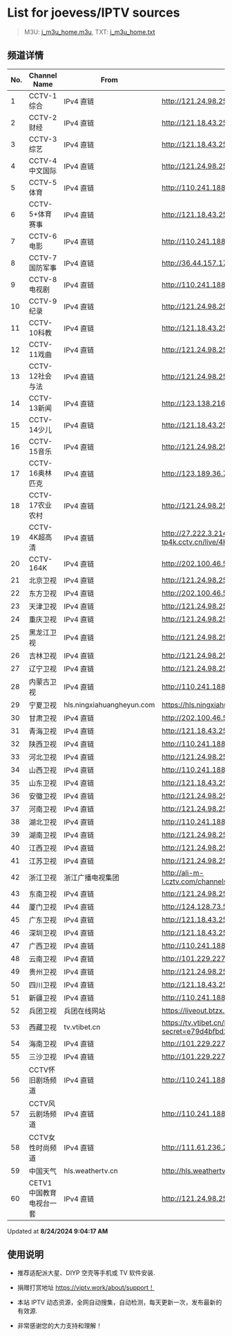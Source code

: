 # List for **joevess/IPTV sources**

> M3U: [j_m3u_home.m3u](./j_m3u_home.m3u ), TXT: [j_m3u_home.txt](./txt/j_m3u_home.txt )

## 频道详情

| No. | Channel Name | From | Source |
| --- | ------------ | ---- | ------ |
| 1 | CCTV-1综合 | IPv4 直链 | <http://121.24.98.253:8090/hls/9/index.m3u8> |
| 2 | CCTV-2财经 | IPv4 直链 | <http://121.18.43.254:10000/hls/2/index.m3u8> |
| 3 | CCTV-3综艺 | IPv4 直链 | <http://121.18.43.254:10000/hls/3/index.m3u8> |
| 4 | CCTV-4中文国际 | IPv4 直链 | <http://121.24.98.253:8090/hls/12/index.m3u8> |
| 5 | CCTV-5体育 | IPv4 直链 | <http://110.241.188.219:808/hls/5/index.m3u8> |
| 6 | CCTV-5+体育赛事 | IPv4 直链 | <http://121.18.43.254:10000/hls/17/index.m3u8> |
| 7 | CCTV-6电影 | IPv4 直链 | <http://110.241.188.219:808/hls/6/index.m3u8> |
| 8 | CCTV-7国防军事 | IPv4 直链 | <http://36.44.157.178:9901/tsfile/live/0007_1.m3u8> |
| 9 | CCTV-8电视剧 | IPv4 直链 | <http://110.241.188.219:808/hls/8/index.m3u8> |
| 10 | CCTV-9纪录 | IPv4 直链 | <http://121.24.98.253:8090/hls/17/index.m3u8> |
| 11 | CCTV-10科教 | IPv4 直链 | <http://121.18.43.254:10000/hls/10/index.m3u8> |
| 12 | CCTV-11戏曲 | IPv4 直链 | <http://121.24.98.253:8090/hls/19/index.m3u8> |
| 13 | CCTV-12社会与法 | IPv4 直链 | <http://121.24.98.253:8090/hls/20/index.m3u8> |
| 14 | CCTV-13新闻 | IPv4 直链 | <http://123.138.216.44:9902/tsfile/live/0013_1.m3u8> |
| 15 | CCTV-14少儿 | IPv4 直链 | <http://121.18.43.254:10000/hls/14/index.m3u8> |
| 16 | CCTV-15音乐 | IPv4 直链 | <http://121.24.98.253:8090/hls/23/index.m3u8> |
| 17 | CCTV-16奥林匹克 | IPv4 直链 | <http://123.189.36.7:9901/tsfile/live/1027_1.m3u8> |
| 18 | CCTV-17农业农村 | IPv4 直链 | <http://121.24.98.253:8090/hls/15/index.m3u8> |
| 19 | CCTV-4K超高清 | IPv4 直链 | <http://27.222.3.214/liveali-tp4k.cctv.cn/live/4K10M.stream/playlist.m3u8> |
| 20 | CCTV-164K | IPv4 直链 | <http://202.100.46.58:9901/tsfile/live/1016_1.m3u8> |
| 21 | 北京卫视 | IPv4 直链 | <http://121.24.98.253:8090/hls/32/index.m3u8> |
| 22 | 东方卫视 | IPv4 直链 | <http://202.100.46.58:9901/tsfile/live/1018_1.m3u8> |
| 23 | 天津卫视 | IPv4 直链 | <http://121.24.98.253:8090/hls/33/index.m3u8> |
| 24 | 重庆卫视 | IPv4 直链 | <http://121.24.98.253:8090/hls/78/index.m3u8> |
| 25 | 黑龙江卫视 | IPv4 直链 | <http://121.24.98.253:8090/hls/42/index.m3u8> |
| 26 | 吉林卫视 | IPv4 直链 | <http://121.24.98.253:8090/hls/37/index.m3u8> |
| 27 | 辽宁卫视 | IPv4 直链 | <http://121.24.98.253:8090/hls/59/index.m3u8> |
| 28 | 内蒙古卫视 | IPv4 直链 | <http://110.241.188.219:808/hls/39/index.m3u8> |
| 29 | 宁夏卫视 | hls.ningxiahuangheyun.com | <https://hls.ningxiahuangheyun.com/live/nxws1M.m3u8> |
| 30 | 甘肃卫视 | IPv4 直链 | <http://202.100.46.58:9901/tsfile/live/1035_1.m3u8> |
| 31 | 青海卫视 | IPv4 直链 | <http://121.18.43.254:10000/hls/57/index.m3u8> |
| 32 | 陕西卫视 | IPv4 直链 | <http://110.241.188.219:808/hls/37/index.m3u8> |
| 33 | 河北卫视 | IPv4 直链 | <http://121.24.98.253:8090/hls/25/index.m3u8> |
| 34 | 山西卫视 | IPv4 直链 | <http://110.241.188.219:808/hls/38/index.m3u8> |
| 35 | 山东卫视 | IPv4 直链 | <http://121.18.43.254:10000/hls/27/index.m3u8> |
| 36 | 安徽卫视 | IPv4 直链 | <http://121.24.98.253:8090/hls/81/index.m3u8> |
| 37 | 河南卫视 | IPv4 直链 | <http://121.24.98.253:8090/hls/34/index.m3u8> |
| 38 | 湖北卫视 | IPv4 直链 | <http://110.241.188.219:808/hls/30/index.m3u8> |
| 39 | 湖南卫视 | IPv4 直链 | <http://121.24.98.253:8090/hls/56/index.m3u8> |
| 40 | 江西卫视 | IPv4 直链 | <http://121.24.98.253:8090/hls/55/index.m3u8> |
| 41 | 江苏卫视 | IPv4 直链 | <http://121.24.98.253:8090/hls/38/index.m3u8> |
| 42 | 浙江卫视 | 浙江广播电视集团 | <http://ali-m-l.cztv.com/channels/lantian/channel001/1080p.m3u8> |
| 43 | 东南卫视 | IPv4 直链 | <http://121.24.98.253:8090/hls/36/index.m3u8> |
| 44 | 厦门卫视 | IPv4 直链 | <http://124.128.73.58:9901/tsfile/live/0129_1.m3u8> |
| 45 | 广东卫视 | IPv4 直链 | <http://121.18.43.254:10000/hls/28/index.m3u8> |
| 46 | 深圳卫视 | IPv4 直链 | <http://121.18.43.254:10000/hls/26/index.m3u8> |
| 47 | 广西卫视 | IPv4 直链 | <http://110.241.188.219:808/hls/35/index.m3u8> |
| 48 | 云南卫视 | IPv4 直链 | <http://101.229.227.246:7777/tsfile/live/0119_1.m3u8> |
| 49 | 贵州卫视 | IPv4 直链 | <http://121.24.98.253:8090/hls/40/index.m3u8> |
| 50 | 四川卫视 | IPv4 直链 | <http://121.18.43.254:10000/hls/33/index.m3u8> |
| 51 | 新疆卫视 | IPv4 直链 | <http://110.241.188.219:808/hls/43/index.m3u8> |
| 52 | 兵团卫视 | 兵团在线网站 | <https://liveout.btzx.com.cn/62ds9e/yil08g.m3u8> |
| 53 | 西藏卫视 | tv.vtibet.cn | <https://tv.vtibet.cn/live/vuXz3cg3TmRUYg.m3u8?secret=e79d4bfbd28cc35ecc87433fa60e6419&time=66c84398> |
| 54 | 海南卫视 | IPv4 直链 | <http://101.229.227.246:7777/tsfile/live/1055_1.m3u8> |
| 55 | 三沙卫视 | IPv4 直链 | <http://101.229.227.246:7777/tsfile/live/1056_1.m3u8> |
| 56 | CCTV怀旧剧场频道 | IPv4 直链 | <http://110.241.188.219:808/hls/56/index.m3u8> |
| 57 | CCTV风云剧场频道 | IPv4 直链 | <http://110.241.188.219:808/hls/57/index.m3u8> |
| 58 | CCTV女性时尚频道 | IPv4 直链 | <http://111.61.236.247:9081/hls/59/index.m3u8> |
| 59 | 中国天气 | hls.weathertv.cn | <http://hls.weathertv.cn/tslslive/qCFIfHB/hls/live_sd.m3u8> |
| 60 | CETV1中国教育电视台一套 | IPv4 直链 | <http://121.24.98.253:8090/hls/67/index.m3u8> |

Updated at **8/24/2024 9:04:17 AM**

## 使用说明

- 推荐适配派大星、DIYP 空壳等手机或 TV 软件安装.

- 捐赠打赏地址 <https://viptv.work/about/support！>

- 本站 IPTV 动态资源，全网自动搜集，自动检测，每天更新一次，发布最新的有效源.

- 非常感谢您的大力支持和理解！
